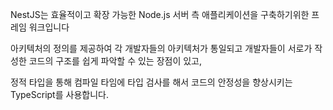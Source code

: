 NestJS는 효율적이고 확장 가능한 Node.js 서버 측 애플리케이션을 구축하기위한 프레임 워크입니다 

아키텍처의 정의를 제공하여 각 개발자들의 아키텍처가 통일되고 개발자들이 서로가 작성한 코드의 구조를 쉽게 파악할 수 있는 장점이 있고,

정적 타입을 통해 컴파일 타임에 타입 검사를 해서 코드의 안정성을 향상시키는 TypeScript를 사용합니다.
